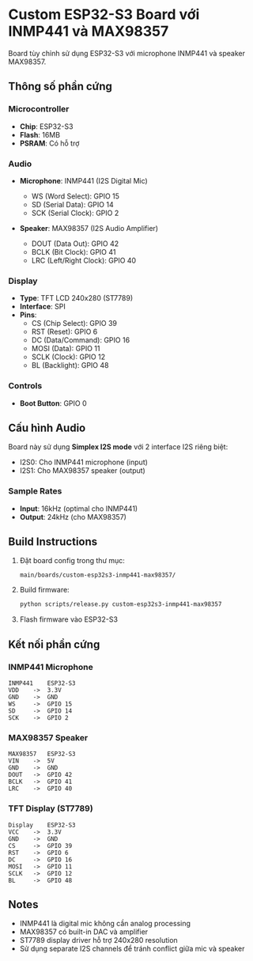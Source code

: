 # Custom ESP32-S3 Board với INMP441 và MAX98357

Board tùy chỉnh sử dụng ESP32-S3 với microphone INMP441 và speaker MAX98357.

## Thông số phần cứng

### Microcontroller
- **Chip**: ESP32-S3
- **Flash**: 16MB
- **PSRAM**: Có hỗ trợ

### Audio
- **Microphone**: INMP441 (I2S Digital Mic)
  - WS (Word Select): GPIO 15
  - SD (Serial Data): GPIO 14  
  - SCK (Serial Clock): GPIO 2

- **Speaker**: MAX98357 (I2S Audio Amplifier)
  - DOUT (Data Out): GPIO 42
  - BCLK (Bit Clock): GPIO 41
  - LRC (Left/Right Clock): GPIO 40

### Display
- **Type**: TFT LCD 240x280 (ST7789)
- **Interface**: SPI
- **Pins**:
  - CS (Chip Select): GPIO 39
  - RST (Reset): GPIO 6
  - DC (Data/Command): GPIO 16
  - MOSI (Data): GPIO 11
  - SCLK (Clock): GPIO 12
  - BL (Backlight): GPIO 48

### Controls
- **Boot Button**: GPIO 0

## Cấu hình Audio

Board này sử dụng **Simplex I2S mode** với 2 interface I2S riêng biệt:
- I2S0: Cho INMP441 microphone (input)
- I2S1: Cho MAX98357 speaker (output)

### Sample Rates
- **Input**: 16kHz (optimal cho INMP441)
- **Output**: 24kHz (cho MAX98357)

## Build Instructions

1. Đặt board config trong thư mục:
   ```
   main/boards/custom-esp32s3-inmp441-max98357/
   ```

2. Build firmware:
   ```bash
   python scripts/release.py custom-esp32s3-inmp441-max98357
   ```

3. Flash firmware vào ESP32-S3

## Kết nối phần cứng

### INMP441 Microphone
```
INMP441    ESP32-S3
VDD    ->  3.3V
GND    ->  GND
WS     ->  GPIO 15
SD     ->  GPIO 14
SCK    ->  GPIO 2
```

### MAX98357 Speaker
```
MAX98357   ESP32-S3
VIN    ->  5V
GND    ->  GND
DOUT   ->  GPIO 42
BCLK   ->  GPIO 41
LRC    ->  GPIO 40
```

### TFT Display (ST7789)
```
Display    ESP32-S3
VCC    ->  3.3V
GND    ->  GND
CS     ->  GPIO 39
RST    ->  GPIO 6
DC     ->  GPIO 16
MOSI   ->  GPIO 11
SCLK   ->  GPIO 12
BL     ->  GPIO 48
```

## Notes

- INMP441 là digital mic không cần analog processing
- MAX98357 có built-in DAC và amplifier
- ST7789 display driver hỗ trợ 240x280 resolution
- Sử dụng separate I2S channels để tránh conflict giữa mic và speaker